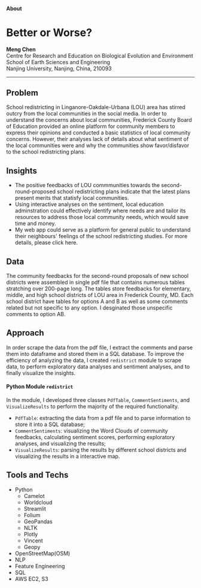 #### About

# **Better or Worse?**

**Meng Chen**                          
Centre for Research and Education on Biological Evolution and Environment          
School of Earth Sciences and Engineering                                                         
Nanjing University, Nanjing, China, 210093                  

------------                                                      

## **Problem**
School redistricting in Linganore-Oakdale-Urbana (LOU) area has stirred outcry from the local communities in the social media. In order to understand the concerns about local communities, Frederick County Board of Education provided an online platform for community members to express their opinions and conducted a basic statistics of local community concerns. However, their analyses lack of details about what sentiment of the local communities were and why the communities show favor/disfavor to the school redistricting plans.

## **Insights**
* The positive feedbacks of LOU commmunities towards the second-round-proposed school redistricting plans indicate that the latest plans present merits that statisfy local communities.
* Using interactive analyses on the sentiment, local education adminstration could effectively identify where needs are and tailor its resources to address those local community needs, which would save time and money.
* My web app could serve as a platform for general public to understand their neighbours' feelings of the school redistricting studies. For more details, please click here.

## **Data**
The community feedbacks for the second-round proposals of new school districts were assembled in single pdf file that contains numerous tables stratching over 200-page long. The tables store feedbacks for elementary, middle, and high school districts of LOU area in Frederick County, MD. Each school district have tables for options A and B as well as some comments related but not specific to any option. I desginated those unspecific comments to option AB.

## **Approach**
In order scrape the data from the pdf file, I extract the comments and parse them into dataframe and stored them in a SQL database. To improve the efficiency of analyzing the data, I created `redistrict` module to scrape data, to perform exploratory data analyses and sentiment analyses, and to finally visualize the insights.

#### **Python Module** `redistrict`
In the module, I developed three classes `PdfTable`, `CommentSentiments`, and `VisualizeResults` to perform the majority of the required functionality.

* `PdfTable`: extracting the data from a pdf file and to parse information to store it into a SQL database;
* `CommentSentiments`: visualizing the Word Clouds of community feedbacks, calculating sentiment scores, performing exploratory analyses, and visualizing the results;
* `VisualizeResults`: parsing the results by different school districts and visualizing the results in a interactive map.

## **Tools and Techs**
* Python
    * Camelot
    * Worldcloud
    * Streamlit
    * Folium
    * GeoPandas
    * NLTK
    * Plotly
    * Vincent
    * Geopy
* OpenStreetMap(OSM)
* NLP
* Feature Engineering
* SQL
* AWS EC2, S3
